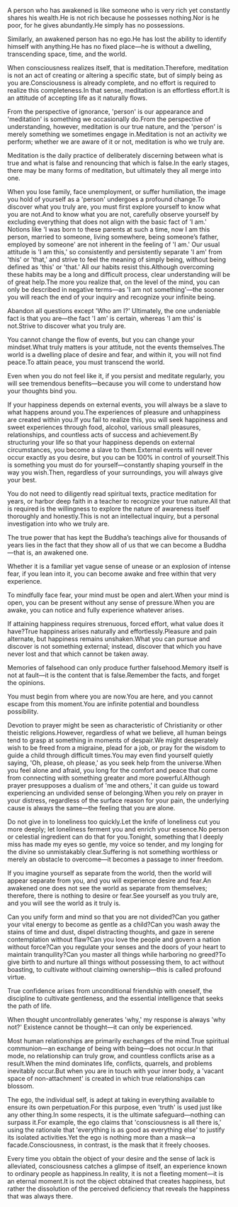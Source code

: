 A person who has awakened is like someone who is very rich yet constantly shares his wealth.He is not rich because he possesses nothing.Nor is he poor, for he gives abundantly.He simply has no possessions.

Similarly, an awakened person has no ego.He has lost the ability to identify himself with anything.He has no fixed place—he is without a dwelling, transcending space, time, and the world.

When consciousness realizes itself, that is meditation.Therefore, meditation is not an act of creating or altering a specific state, but of simply being as you are.Consciousness is already complete, and no effort is required to realize this completeness.In that sense, meditation is an effortless effort.It is an attitude of accepting life as it naturally flows.

From the perspective of ignorance, 'person' is our appearance and 'meditation' is something we occasionally do.From the perspective of understanding, however, meditation is our true nature, and the 'person' is merely something we sometimes engage in.Meditation is not an activity we perform; whether we are aware of it or not, meditation is who we truly are.

Meditation is the daily practice of deliberately discerning between what is true and what is false and renouncing that which is false.In the early stages, there may be many forms of meditation, but ultimately they all merge into one.

When you lose family, face unemployment, or suffer humiliation, the image you hold of yourself as a 'person' undergoes a profound change.To discover what you truly are, you must first explore yourself to know what you are not.And to know what you are not, carefully observe yourself by excluding everything that does not align with the basic fact of 'I am.' Notions like 'I was born to these parents at such a time, now I am this person, married to someone, living somewhere, being someone’s father, employed by someone' are not inherent in the feeling of 'I am.' Our usual attitude is 'I am this,' so consistently and persistently separate 'I am' from 'this' or 'that,' and strive to feel the meaning of simply being, without being defined as 'this' or 'that.' All our habits resist this.Although overcoming these habits may be a long and difficult process, clear understanding will be of great help.The more you realize that, on the level of the mind, you can only be described in negative terms—as 'I am not something'—the sooner you will reach the end of your inquiry and recognize your infinite being.

Abandon all questions except 'Who am I?' Ultimately, the one undeniable fact is that you are—the fact 'I am' is certain, whereas 'I am this' is not.Strive to discover what you truly are.

You cannot change the flow of events, but you can change your mindset.What truly matters is your attitude, not the events themselves.The world is a dwelling place of desire and fear, and within it, you will not find peace.To attain peace, you must transcend the world.

Even when you do not feel like it, if you persist and meditate regularly, you will see tremendous benefits—because you will come to understand how your thoughts bind you.

If your happiness depends on external events, you will always be a slave to what happens around you.The experiences of pleasure and unhappiness are created within you.If you fail to realize this, you will seek happiness and sweet experiences through food, alcohol, various small pleasures, relationships, and countless acts of success and achievement.By structuring your life so that your happiness depends on external circumstances, you become a slave to them.External events will never occur exactly as you desire, but you can be 100% in control of yourself.This is something you must do for yourself—constantly shaping yourself in the way you wish.Then, regardless of your surroundings, you will always give your best.

You do not need to diligently read spiritual texts, practice meditation for years, or harbor deep faith in a teacher to recognize your true nature.All that is required is the willingness to explore the nature of awareness itself thoroughly and honestly.This is not an intellectual inquiry, but a personal investigation into who we truly are.

The true power that has kept the Buddha’s teachings alive for thousands of years lies in the fact that they show all of us that we can become a Buddha—that is, an awakened one.

Whether it is a familiar yet vague sense of unease or an explosion of intense fear, if you lean into it, you can become awake and free within that very experience.

To mindfully face fear, your mind must be open and alert.When your mind is open, you can be present without any sense of pressure.When you are awake, you can notice and fully experience whatever arises.

If attaining happiness requires strenuous, forced effort, what value does it have?True happiness arises naturally and effortlessly.Pleasure and pain alternate, but happiness remains unshaken.What you can pursue and discover is not something external; instead, discover that which you have never lost and that which cannot be taken away.

Memories of falsehood can only produce further falsehood.Memory itself is not at fault—it is the content that is false.Remember the facts, and forget the opinions.

You must begin from where you are now.You are here, and you cannot escape from this moment.You are infinite potential and boundless possibility.

Devotion to prayer might be seen as characteristic of Christianity or other theistic religions.However, regardless of what we believe, all human beings tend to grasp at something in moments of despair.We might desperately wish to be freed from a migraine, plead for a job, or pray for the wisdom to guide a child through difficult times.You may even find yourself quietly saying, 'Oh, please, oh please,' as you seek help from the universe.When you feel alone and afraid, you long for the comfort and peace that come from connecting with something greater and more powerful.Although prayer presupposes a dualism of 'me and others,' it can guide us toward experiencing an undivided sense of belonging.When you rely on prayer in your distress, regardless of the surface reason for your pain, the underlying cause is always the same—the feeling that you are alone.

Do not give in to loneliness too quickly.Let the knife of loneliness cut you more deeply; let loneliness ferment you and enrich your essence.No person or celestial ingredient can do that for you.Tonight, something that I deeply miss has made my eyes so gentle, my voice so tender, and my longing for the divine so unmistakably clear.Suffering is not something worthless or merely an obstacle to overcome—it becomes a passage to inner freedom.

If you imagine yourself as separate from the world, then the world will appear separate from you, and you will experience desire and fear.An awakened one does not see the world as separate from themselves; therefore, there is nothing to desire or fear.See yourself as you truly are, and you will see the world as it truly is.

Can you unify form and mind so that you are not divided?Can you gather your vital energy to become as gentle as a child?Can you wash away the stains of time and dust, dispel distracting thoughts, and gaze in serene contemplation without flaw?Can you love the people and govern a nation without force?Can you regulate your senses and the doors of your heart to maintain tranquility?Can you master all things while harboring no greed?To give birth to and nurture all things without possessing them, to act without boasting, to cultivate without claiming ownership—this is called profound virtue.

True confidence arises from unconditional friendship with oneself, the discipline to cultivate gentleness, and the essential intelligence that seeks the path of life.

When thought uncontrollably generates 'why,' my response is always 'why not?' Existence cannot be thought—it can only be experienced.

Most human relationships are primarily exchanges of the mind.True spiritual communion—an exchange of being with being—does not occur.In that mode, no relationship can truly grow, and countless conflicts arise as a result.When the mind dominates life, conflicts, quarrels, and problems inevitably occur.But when you are in touch with your inner body, a 'vacant space of non-attachment' is created in which true relationships can blossom.

The ego, the individual self, is adept at taking in everything available to ensure its own perpetuation.For this purpose, even 'truth' is used just like any other thing.In some respects, it is the ultimate safeguard—nothing can surpass it.For example, the ego claims that 'consciousness is all there is,' using the rationale that 'everything is as good as everything else' to justify its isolated activities.Yet the ego is nothing more than a mask—a facade.Consciousness, in contrast, is the mask that it freely chooses.

Every time you obtain the object of your desire and the sense of lack is alleviated, consciousness catches a glimpse of itself, an experience known to ordinary people as happiness.In reality, it is not a fleeting moment—it is an eternal moment.It is not the object obtained that creates happiness, but rather the dissolution of the perceived deficiency that reveals the happiness that was always there.